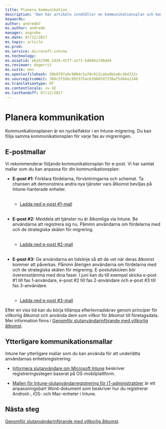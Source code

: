 ```yaml
---
title: Planera kommunikation
description: "Den här artikeln innehåller en kommunikationsplan och kommunikationsstrategi för migreringen."
keywords: 
author: andredm7
ms.author: andredm
manager: angrobe
ms.date: 07/12/2017
ms.topic: article
ms.prod: 
ms.service: microsoft-intune
ms.technology: 
ms.assetid: e6a52506-2d29-41f7-a171-5d684a740dd4
ms.reviewer: dagerrit
ms.suite: ems
ms.openlocfilehash: 59b978fa9c9084c5a70c912ca6a9b1e6c364722c
ms.sourcegitcommit: 388c5f59bc992375ac63968fd7330af5d84a1348
ms.translationtype: HT
ms.contentlocale: sv-SE
ms.lasthandoff: 07/12/2017
---
```

# <a name="plan-communications"></a>Planera kommunikation

Kommunikationsplanen är en nyckelfaktor i en Intune-migrering. Du kan följa samma kommunikationsplan för varje fas av migreringen.

## <a name="email-templates"></a>E-postmallar

Vi rekommenderar följande kommunikationsplan för e-post. Vi har samlat mallar som du kan anpassa för din kommunikationsplan:

-   **E-post \#1:** Förklara fördelarna, förväntningarna och schemat. Ta chansen att demonstrera andra nya tjänster vars åtkomst beviljas på Intune-hanterade enheter.<br/><br/>


    -   [Ladda ned e-post \#1-mall](https://gallery.technet.microsoft.com/Intune-migration-guide-end-e3209b35)
<br></br>

-   **E-post \#2:** Meddela att tjänster nu är åtkomliga via Intune. Be användarna att registrera sig nu. Påminn användarna om fördelarna med och de strategiska skälen för migrering.<br/><br/>


    -   [Ladda ned e-post \#2-mall](https://gallery.technet.microsoft.com/Intune-migration-guide-end-a9d25eb5)
<br></br>

-   **E-post \#3:** Ge användarna en tidslinje så att de vet när deras åtkomst kommer att påverkas. Påminn återigen användarna om fördelarna med och de strategiska skälen för migrering. E-postutskicken bör överensstämma med dina faser. I juni kan du till exempel skicka e-post \#1 till fas 1-användare, e-post \#2 till fas 2-användare och e-post \#3 till fas 3-användare.<br/><br/>

    -   [Ladda ned e-post \#3-mall](https://gallery.technet.microsoft.com/Intune-migration-guide-end-831521b5)

Efter en viss tid kan du börja tillämpa efterlevnadskrav genom principer för villkorlig åtkomst och använda dem som villkor för åtkomst till företagsdata. Mer information finns i [Genomför slutanvändarinförande med villkorlig åtkomst](migration-guide-drive-adoption.md).

## <a name="additional-communication-templates"></a>Ytterligare kommunikationsmallar

Intune har ytterligare mallar som du kan använda för att underlätta användarnas enhetsregistrering:

-   [Informera slutanvändare om Microsoft Intune](end-user-educate.md) beskriver registreringsstegen baserat på OS-mobilplattform.

-   [Mallen för Intune-slutanvändarregistrering för IT-administratörer](https://gallery.technet.microsoft.com/End-user-Intune-enrollment-55dfd64a) är ett anpassningsbart Word-dokument som beskriver hur du registrerar Android-, iOS- och Mac-enheter i Intune.

## <a name="next-steps"></a>Nästa steg

[Genomför slutanvändarinförande med villkorlig åtkomst](migration-guide-drive-adoption.md).
